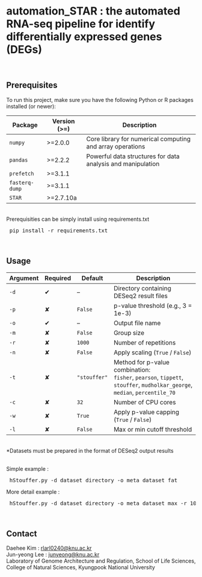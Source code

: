 # automation_STAR : the automated RNA-seq pipeline for identify differentially expressed genes (DEGs)

<br>

## Prerequisites

To run this project, make sure you have the following Python or R packages installed (or newer):

| Package  | Version (>=) | Description                                                                 |
|----------|--------------|-----------------------------------------------------------------------------|
| `numpy`  | >=2.0.0       | Core library for numerical computing and array operations                  |
| `pandas` | >=2.2.2       | Powerful data structures for data analysis and manipulation                 |
| `prefetch` | >=3.1.1       |             |
| `fasterq-dump`   | >=3.1.1      |                            |
| `STAR`  | >=2.7.10a      |    |

<br>
Prerequisities can be simply install using requirements.txt

<pre lang="markdown"> pip install -r requirements.txt </pre>
<br>

## Usage
| Argument | Required | Default | Description |
|----------|----------|---------|-------------|
| `-d`     | ✔        | –       | Directory containing DESeq2 result files |
| `-p`     | ✘        | `False` | p-value threshold (e.g., 3 = 1e-3) |
| `-o`     | ✔        | –       | Output file name |
| `-m`     | ✘        | `False` | Group size |
| `-r`     | ✘        | `1000`  | Number of repetitions |
| `-n`     | ✘        | `False` | Apply scaling (`True` / `False`) |
| `-t`     | ✘        | `"stouffer"` | Method for p-value combination:<br>`fisher`, `pearson`, `tippett`, `stouffer`, `mudholkar_george`, `median`, `percentile_70` |
| `-c`     | ✘        | `32`    | Number of CPU cores |
| `-w`     | ✘        | `True`  | Apply p-value capping (`True` / `False`) |
| `-l`     | ✘        | `False` | Max or min cutoff threshold |
<br>
*Datasets must be prepared in the format of DESeq2 output results <br><br>

Simple example :
<pre lang="markdown"> hStouffer.py -d dataset_directory -o meta_dataset_fat </pre>

More detail example :
<pre lang="markdown"> hStouffer.py -d dataset_directory -o meta_dataset_max -r 10000 -c 64 -l max </pre>

<br>


## Contact
Daehee Kim : rlarl0240@knu.ac.kr <br>
Jun-yeong Lee : junyeong@knu.ac.kr <br>
Laboratory of Genome Architecture and Regulation, School of Life Sciences, College of Natural Sciences, Kyungpook National University
